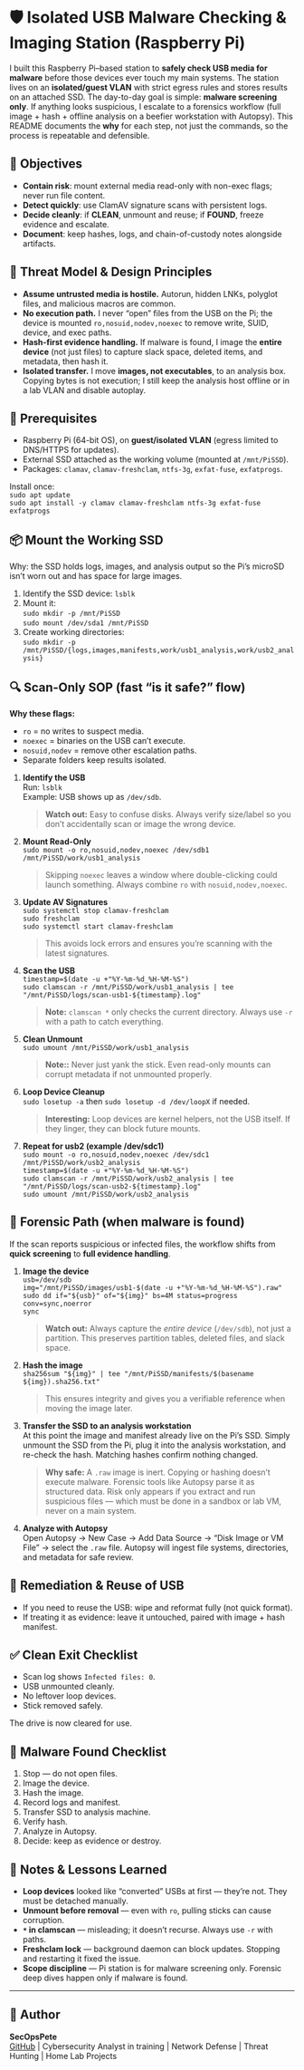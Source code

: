 # 🛡️ Isolated USB Malware Checking & Imaging Station (Raspberry Pi)

I built this Raspberry Pi–based station to **safely check USB media for malware** before those devices ever touch my main systems. The station lives on an **isolated/guest VLAN** with strict egress rules and stores results on an attached SSD. The day-to-day goal is simple: **malware screening only**. If anything looks suspicious, I escalate to a forensics workflow (full image + hash + offline analysis on a beefier workstation with Autopsy). This README documents the **why** for each step, not just the commands, so the process is repeatable and defensible.

## 🎯 Objectives
- **Contain risk**: mount external media read-only with non-exec flags; never run file content.  
- **Detect quickly**: use ClamAV signature scans with persistent logs.  
- **Decide cleanly**: if **CLEAN**, unmount and reuse; if **FOUND**, freeze evidence and escalate.  
- **Document**: keep hashes, logs, and chain-of-custody notes alongside artifacts.  

## 🧱 Threat Model & Design Principles
- **Assume untrusted media is hostile.** Autorun, hidden LNKs, polyglot files, and malicious macros are common.  
- **No execution path.** I never “open” files from the USB on the Pi; the device is mounted `ro,nosuid,nodev,noexec` to remove write, SUID, device, and exec paths.  
- **Hash-first evidence handling.** If malware is found, I image the **entire device** (not just files) to capture slack space, deleted items, and metadata, then hash it.  
- **Isolated transfer.** I move **images, not executables**, to an analysis box. Copying bytes is not execution; I still keep the analysis host offline or in a lab VLAN and disable autoplay.  

## 🧰 Prerequisites
- Raspberry Pi (64-bit OS), on **guest/isolated VLAN** (egress limited to DNS/HTTPS for updates).  
- External SSD attached as the working volume (mounted at `/mnt/PiSSD`).  
- Packages: `clamav`, `clamav-freshclam`, `ntfs-3g`, `exfat-fuse`, `exfatprogs`.  

Install once:  
`sudo apt update`  
`sudo apt install -y clamav clamav-freshclam ntfs-3g exfat-fuse exfatprogs`

## 📦 Mount the Working SSD
Why: the SSD holds logs, images, and analysis output so the Pi’s microSD isn’t worn out and has space for large images.

1. Identify the SSD device: `lsblk`  
2. Mount it:  
   `sudo mkdir -p /mnt/PiSSD`  
   `sudo mount /dev/sda1 /mnt/PiSSD`  
3. Create working directories:  
   `sudo mkdir -p /mnt/PiSSD/{logs,images,manifests,work/usb1_analysis,work/usb2_analysis}`

## 🔍 Scan-Only SOP (fast “is it safe?” flow)
**Why these flags:**  
- `ro` = no writes to suspect media.  
- `noexec` = binaries on the USB can’t execute.  
- `nosuid,nodev` = remove other escalation paths.  
- Separate folders keep results isolated.

1. **Identify the USB**  
   Run: `lsblk`  
   Example: USB shows up as `/dev/sdb`.  
   > **Watch out:** Easy to confuse disks. Always verify size/label so you don’t accidentally scan or image the wrong device.

2. **Mount Read-Only**  
   `sudo mount -o ro,nosuid,nodev,noexec /dev/sdb1 /mnt/PiSSD/work/usb1_analysis`  
   > Skipping `noexec` leaves a window where double-clicking could launch something. Always combine `ro` with `nosuid,nodev,noexec`.

3. **Update AV Signatures**  
   `sudo systemctl stop clamav-freshclam`  
   `sudo freshclam`  
   `sudo systemctl start clamav-freshclam`  
   > This avoids lock errors and ensures you’re scanning with the latest signatures.

4. **Scan the USB**  
   `timestamp=$(date -u +"%Y-%m-%d_%H-%M-%S")`  
   `sudo clamscan -r /mnt/PiSSD/work/usb1_analysis | tee "/mnt/PiSSD/logs/scan-usb1-${timestamp}.log"`  
   > **Note:** `clamscan *` only checks the current directory. Always use `-r` with a path to catch everything.

5. **Clean Unmount**  
   `sudo umount /mnt/PiSSD/work/usb1_analysis`  
   > **Note::** Never just yank the stick. Even read-only mounts can corrupt metadata if not unmounted properly.

6. **Loop Device Cleanup**  
   `sudo losetup -a` then `sudo losetup -d /dev/loopX` if needed.  
   > **Interesting:** Loop devices are kernel helpers, not the USB itself. If they linger, they can block future mounts.

7. **Repeat for usb2 (example /dev/sdc1)**  
   `sudo mount -o ro,nosuid,nodev,noexec /dev/sdc1 /mnt/PiSSD/work/usb2_analysis`  
   `timestamp=$(date -u +"%Y-%m-%d_%H-%M-%S")`  
   `sudo clamscan -r /mnt/PiSSD/work/usb2_analysis | tee "/mnt/PiSSD/logs/scan-usb2-${timestamp}.log"`  
   `sudo umount /mnt/PiSSD/work/usb2_analysis`

## 🧪 Forensic Path (when malware is found)
If the scan reports suspicious or infected files, the workflow shifts from **quick screening** to **full evidence handling**.

1. **Image the device**  
   `usb=/dev/sdb`  
   `img="/mnt/PiSSD/images/usb1-$(date -u +"%Y-%m-%d_%H-%M-%S").raw"`  
   `sudo dd if="${usb}" of="${img}" bs=4M status=progress conv=sync,noerror`  
   `sync`  
   > **Watch out:** Always capture the *entire device* (`/dev/sdb`), not just a partition. This preserves partition tables, deleted files, and slack space.

2. **Hash the image**  
   `sha256sum "${img}" | tee "/mnt/PiSSD/manifests/$(basename ${img}).sha256.txt"`  
   > This ensures integrity and gives you a verifiable reference when moving the image later.

3. **Transfer the SSD to an analysis workstation**  
   At this point the image and manifest already live on the Pi’s SSD. Simply unmount the SSD from the Pi, plug it into the analysis workstation, and re-check the hash. Matching hashes confirm nothing changed.  
   > **Why safe:** A `.raw` image is inert. Copying or hashing doesn’t execute malware. Forensic tools like Autopsy parse it as structured data. Risk only appears if you extract and run suspicious files — which must be done in a sandbox or lab VM, never on a main system.

4. **Analyze with Autopsy**  
   Open Autopsy → New Case → Add Data Source → “Disk Image or VM File” → select the `.raw` file. Autopsy will ingest file systems, directories, and metadata for safe review.

## 🧼 Remediation & Reuse of USB
- If you need to reuse the USB: wipe and reformat fully (not quick format).  
- If treating it as evidence: leave it untouched, paired with image + hash manifest.

## ✅ Clean Exit Checklist
- Scan log shows `Infected files: 0`.  
- USB unmounted cleanly.  
- No leftover loop devices.  
- Stick removed safely.  

The drive is now cleared for use.

## 🚩 Malware Found Checklist
1. Stop — do not open files.  
2. Image the device.  
3. Hash the image.  
4. Record logs and manifest.  
5. Transfer SSD to analysis machine.  
6. Verify hash.  
7. Analyze in Autopsy.  
8. Decide: keep as evidence or destroy.  

## 🧠 Notes & Lessons Learned
- **Loop devices** looked like “converted” USBs at first — they’re not. They must be detached manually.  
- **Unmount before removal** — even with `ro`, pulling sticks can cause corruption.  
- **`*` in clamscan** — misleading; it doesn’t recurse. Always use `-r` with paths.  
- **Freshclam lock** — background daemon can block updates. Stopping and restarting it fixed the issue.  
- **Scope discipline** — Pi station is for malware screening only. Forensic deep dives happen only if malware is found.  

---
## 🧠 Author

**SecOpsPete**  
[GitHub](https://github.com/SecOpsPete) | Cybersecurity Analyst in training | Network Defense | Threat Hunting | Home Lab Projects
